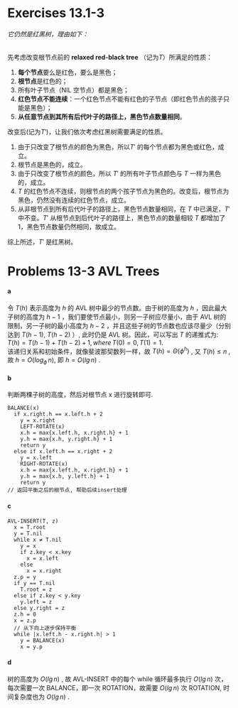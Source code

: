 # Exercises 13.1-3 
###### 它仍然是红黑树，理由如下：
先考虑改变根节点前的 **relaxed red-black tree** （记为$T$）所满足的性质：
1. **每个节点**要么是红色，要么是黑色；
2. **根节点**是红色的；
3. 所有叶子节点（NIL 空节点）都是黑色；
4. **红色节点不能连续**：一个红色节点不能有红色的子节点（即红色节点的孩子只能是黑色）；
5. **从任意节点到其所有后代叶子的路径上，黑色节点数量相同**。

改变后(记为$T'$)，让我们依次考虑红黑树需要满足的性质。
1. 由于只改变了根节点的颜色为黑色，所以$T'$ 的每个节点都为黑色或红色，成立。
2. 根节点是黑色的，成立。
3. 由于只改变了根节点的颜色，所以 $T'$ 的所有叶子节点颜色与 $T$ 一样为黑色的，成立。
4. $T$ 的红色节点不连续，则根节点的两个孩子节点为黑色的。改变后，根节点为黑色，仍然没有连续的红色节点，成立。
5. 从非根节点到所有后代叶子的路径上，黑色节点数量相同，在 $T$ 中已满足，$T'$ 中不变。$T'$ 从根节点到后代叶子的路径上，黑色节点的数量相较 $T$ 都增加了1，黑色节点数量仍然相同，故成立。

综上所述，$T'$ 是红黑树。

# Problems 13-3 AVL Trees
#### a
令 $T(h)$ 表示高度为 $h$ 的 AVL 树中最少的节点数。由于树的高度为 $h$ ，因此最大子树的高度为 $h-1$ ，我们要使节点最小，则另一子树应尽量小，由于 AVL 树的限制，另一子树的最小高度为 $h-2$ ，并且这些子树的节点数也应该尽量少（分别达到 $T(h−1)$, $T(h−2)$ ）, 此时仍是 AVL 树。因此，可以写出 $T$ 的递推式为: 
$T(h) = T(h-1) +T(h-2) +1, where \, T(0) =0, T(1) = 1.$   
该递归关系和初始条件，就像斐波那契数列一样，故 $T(h) = \Theta (\phi^h)$ , 又 $T(h) \leq n$ , 故 $h = O(log_{\phi}\, n )$, 即 $h = O(lg\, n)$ .


#### b
判断两棵子树的高度，然后对根节点 x 进行旋转即可.
```
BALANCE(x)
  if x.right.h == x.left.h + 2
    y = x.right
    LEFT-ROTATE(x)
    x.h = max{x.left.h, x.right.h} + 1
    y.h = max{x.h, y.right.h} + 1
    return y
  else if x.left.h == x.right + 2
    y = x.left
    RIGHT-ROTATE(x)
    x.h = max{x.left.h, x.right.h} + 1
    y.h = max{x.h, y.left.h} + 1
    return y
// 返回平衡之后的根节点, 帮助后续insert处理
```


#### c
```
AVL-INSERT(T, z)
  x = T.root
  y = T.nil
  while x ≠ T.nil
    y = x
    if z.key < x.key
      x = x.left
    else
      x = x.right
  z.p = y
  if y == T.nil
    T.root = z
  else if z.key < y.key
    y.left = z
  else y.right = z
  z.h = 0
  x = z.p
  // 从下向上逐步保持平衡
  while |x.left.h - x.right.h| > 1
	y = BALANCE(x)  
    x = y.p
```


#### d
树的高度为  $O(lg\,n)$ , 故 AVL-INSERT 中的每个 while 循环最多执行 $O(lg\,n)$ 次，每次需要一次 BALANCE，即一次 ROTATION，故需要 $O(lg\,n)$ 次 ROTATION, 时间复杂度也为 $O(lg\,n)$ . 